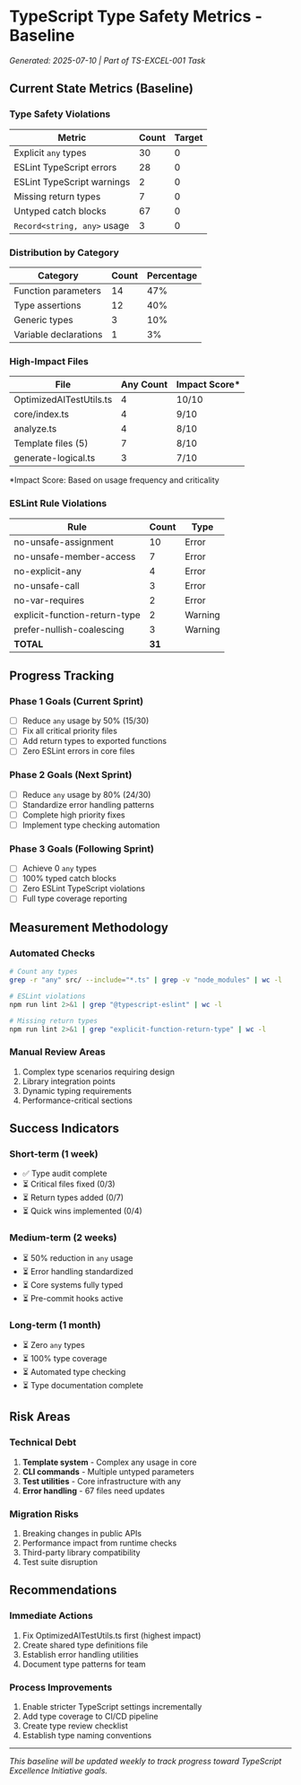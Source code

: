 # TypeScript Type Safety Metrics - Baseline

*Generated: 2025-07-10 | Part of TS-EXCEL-001 Task*

## Current State Metrics (Baseline)

### Type Safety Violations
| Metric | Count | Target |
|--------|-------|--------|
| Explicit `any` types | 30 | 0 |
| ESLint TypeScript errors | 28 | 0 |
| ESLint TypeScript warnings | 2 | 0 |
| Missing return types | 7 | 0 |
| Untyped catch blocks | 67 | 0 |
| `Record<string, any>` usage | 3 | 0 |

### Distribution by Category
| Category | Count | Percentage |
|----------|-------|------------|
| Function parameters | 14 | 47% |
| Type assertions | 12 | 40% |
| Generic types | 3 | 10% |
| Variable declarations | 1 | 3% |

### High-Impact Files
| File | Any Count | Impact Score* |
|------|-----------|---------------|
| OptimizedAITestUtils.ts | 4 | 10/10 |
| core/index.ts | 4 | 9/10 |
| analyze.ts | 4 | 8/10 |
| Template files (5) | 7 | 8/10 |
| generate-logical.ts | 3 | 7/10 |

*Impact Score: Based on usage frequency and criticality

### ESLint Rule Violations
| Rule | Count | Type |
|------|-------|------|
| no-unsafe-assignment | 10 | Error |
| no-unsafe-member-access | 7 | Error |
| no-explicit-any | 4 | Error |
| no-unsafe-call | 3 | Error |
| no-var-requires | 2 | Error |
| explicit-function-return-type | 2 | Warning |
| prefer-nullish-coalescing | 3 | Warning |
| **TOTAL** | **31** | |

## Progress Tracking

### Phase 1 Goals (Current Sprint)
- [ ] Reduce `any` usage by 50% (15/30)
- [ ] Fix all critical priority files
- [ ] Add return types to exported functions
- [ ] Zero ESLint errors in core files

### Phase 2 Goals (Next Sprint)
- [ ] Reduce `any` usage by 80% (24/30)
- [ ] Standardize error handling patterns
- [ ] Complete high priority fixes
- [ ] Implement type checking automation

### Phase 3 Goals (Following Sprint)
- [ ] Achieve 0 `any` types
- [ ] 100% typed catch blocks
- [ ] Zero ESLint TypeScript violations
- [ ] Full type coverage reporting

## Measurement Methodology

### Automated Checks
```bash
# Count any types
grep -r "any" src/ --include="*.ts" | grep -v "node_modules" | wc -l

# ESLint violations
npm run lint 2>&1 | grep "@typescript-eslint" | wc -l

# Missing return types
npm run lint 2>&1 | grep "explicit-function-return-type" | wc -l
```

### Manual Review Areas
1. Complex type scenarios requiring design
2. Library integration points
3. Dynamic typing requirements
4. Performance-critical sections

## Success Indicators

### Short-term (1 week)
- ✅ Type audit complete
- ⏳ Critical files fixed (0/3)
- ⏳ Return types added (0/7)
- ⏳ Quick wins implemented (0/4)

### Medium-term (2 weeks)
- ⏳ 50% reduction in `any` usage
- ⏳ Error handling standardized
- ⏳ Core systems fully typed
- ⏳ Pre-commit hooks active

### Long-term (1 month)
- ⏳ Zero `any` types
- ⏳ 100% type coverage
- ⏳ Automated type checking
- ⏳ Type documentation complete

## Risk Areas

### Technical Debt
1. **Template system** - Complex any usage in core
2. **CLI commands** - Multiple untyped parameters
3. **Test utilities** - Core infrastructure with any
4. **Error handling** - 67 files need updates

### Migration Risks
1. Breaking changes in public APIs
2. Performance impact from runtime checks
3. Third-party library compatibility
4. Test suite disruption

## Recommendations

### Immediate Actions
1. Fix OptimizedAITestUtils.ts first (highest impact)
2. Create shared type definitions file
3. Establish error handling utilities
4. Document type patterns for team

### Process Improvements
1. Enable stricter TypeScript settings incrementally
2. Add type coverage to CI/CD pipeline
3. Create type review checklist
4. Establish type naming conventions

---

*This baseline will be updated weekly to track progress toward TypeScript Excellence Initiative goals.*